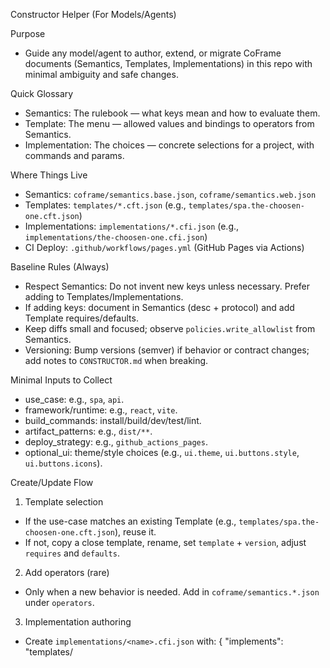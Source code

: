 Constructor Helper (For Models/Agents)

Purpose
- Guide any model/agent to author, extend, or migrate CoFrame documents (Semantics, Templates, Implementations) in this repo with minimal ambiguity and safe changes.

Quick Glossary
- Semantics: The rulebook — what keys mean and how to evaluate them.
- Template: The menu — allowed values and bindings to operators from Semantics.
- Implementation: The choices — concrete selections for a project, with commands and params.

Where Things Live
- Semantics: `coframe/semantics.base.json`, `coframe/semantics.web.json`
- Templates: `templates/*.cft.json` (e.g., `templates/spa.the-choosen-one.cft.json`)
- Implementations: `implementations/*.cfi.json` (e.g., `implementations/the-choosen-one.cfi.json`)
- CI Deploy: `.github/workflows/pages.yml` (GitHub Pages via Actions)

Baseline Rules (Always)
- Respect Semantics: Do not invent new keys unless necessary. Prefer adding to Templates/Implementations.
- If adding keys: document in Semantics (desc + protocol) and add Template requires/defaults.
- Keep diffs small and focused; observe `policies.write_allowlist` from Semantics.
- Versioning: Bump versions (semver) if behavior or contract changes; add notes to `CONSTRUCTOR.md` when breaking.

Minimal Inputs to Collect
- use_case: e.g., `spa`, `api`.
- framework/runtime: e.g., `react`, `vite`.
- build_commands: install/build/dev/test/lint.
- artifact_patterns: e.g., `dist/**`.
- deploy_strategy: e.g., `github_actions_pages`.
- optional_ui: theme/style choices (e.g., `ui.theme`, `ui.buttons.style`, `ui.buttons.icons`).

Create/Update Flow
1) Template selection
- If the use-case matches an existing Template (e.g., `templates/spa.the-choosen-one.cft.json`), reuse it.
- If not, copy a close template, rename, set `template` + `version`, adjust `requires` and `defaults`.

2) Add operators (rare)
- Only when a new behavior is needed. Add in `coframe/semantics.*.json` under `operators`.

3) Implementation authoring
- Create `implementations/<name>.cfi.json` with:
  {
    "implements": "templates/<template>.cft.json#<version>",
    "name": "<name>",
    "version": "1.0.0",
    "<required keys>": <values>,
    "runtime.commands": { "install": "...", "build": "..." },
    "artifact.patterns": ["..."],
    "params": { "op.deploy.gha.pages": { "working_dir": "...", "artifact_path": "..." } }
  }

4) CI setup (Pages)
- If `deploy.strategy = github_actions_pages`, ensure `.github/workflows/pages.yml` exists and matches `working_dir` + `artifact_path`.

5) Validate
- Read the Template `requires`; ensure Implementation provides each key.
- For enum keys: verify chosen value is allowed and (if bound) the operator exists in Semantics.
- Run install/build locally or via CI; check `artifact.patterns` exist.

6) Version & notes
- If you changed Template/Semantics behavior: bump `version` and add a migration note in `CONSTRUCTOR.md`.

Safety Checklist
- Do not edit outside: `templates/**`, `implementations/**`, `.github/workflows/**`, `coframe/**`, `site/**`.
- Keep PR/commit descriptions short with a clear “why”.

Common Patterns (This Repo)
- SPA (React + Vite):
  - Template: `templates/spa.the-choosen-one.cft.json`
  - Implementation: `implementations/the-choosen-one.cfi.json`
  - UI keys used: `ui.theme`, `ui.buttons.layout`, `ui.buttons.style`, `ui.buttons.icons`, `ui.footer.attribution`, `ui.responsive.policy`, `ui.logo.size`, `ui.assets.*`

Commit Message Suggestions
- feat(template): add <name> template with <values>
- feat(impl): add <impl-name> for <template>
- chore(ci): configure pages workflow for <impl>

